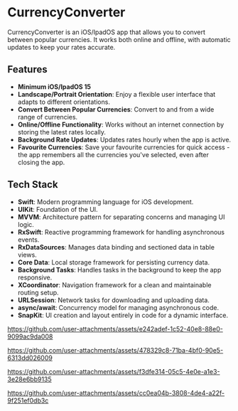 # CurrencyConverter

CurrencyConverter is an iOS/IpadOS app that allows you to convert between popular currencies. It works both online and offline, with automatic updates to keep your rates accurate.

## Features

- **Minimum iOS/IpadOS 15**
- **Landscape/Portrait Orientation**: Enjoy a flexible user interface that adapts to different orientations.
- **Convert Between Popular Currencies**: Convert to and from a wide range of currencies.
- **Online/Offline Functionality**: Works without an internet connection by storing the latest rates locally.
- **Background Rate Updates**: Updates rates hourly when the app is active.
- **Favourite Currencies**: Save your favourite currencies for quick access - the app remembers all the currencies you've selected, even after closing the app.

## Tech Stack

- **Swift**: Modern programming language for iOS development.
- **UIKit**: Foundation of the UI.
- **MVVM**: Architecture pattern for separating concerns and managing UI logic.
- **RxSwift**: Reactive programming framework for handling asynchronous events.
- **RxDataSources**: Manages data binding and sectioned data in table views.
- **Core Data**: Local storage framework for persisting currency data.
- **Background Tasks**: Handles tasks in the background to keep the app responsive.
- **XCoordinator**: Navigation framework for a clean and maintainable routing setup.
- **URLSession**: Network tasks for downloading and uploading data.
- **async/await**: Concurrency model for managing asynchronous code.
- **SnapKit**: UI creation and layout entirely in code for a dynamic interface.


https://github.com/user-attachments/assets/e242adef-1c52-40e8-88e0-9099ac9da008


https://github.com/user-attachments/assets/478329c8-71ba-4bf0-90e5-6313dd026009


https://github.com/user-attachments/assets/f3dfe314-05c5-4e0e-a1e3-3e28e6bb9135


https://github.com/user-attachments/assets/cc0ea04b-3808-4de4-a22f-9f251ef0db3c



